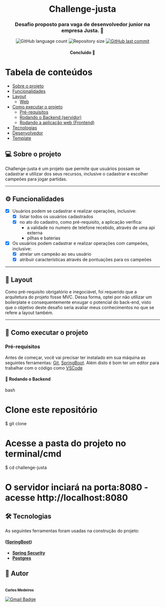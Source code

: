 <h1 align="center">
     <a> Challenge-justa </a>
</h1>

<h3 align="center">
    Desafio proposto para vaga de desenvolvedor junior na empresa Justa. 💚
</h3>

<p align="center">
  <img alt="GitHub language count" src="https://img.shields.io/github/languages/count/tgmarinho/README-ecoleta?color=%2304D361">

  <img alt="Repository size" src="https://img.shields.io/github/repo-size/tgmarinho/README-ecoleta">
  
  <a href="https://github.com/tgmarinho/README-ecoleta/commits/master">
    <img alt="GitHub last commit" src="https://img.shields.io/github/last-commit/tgmarinho/README-ecoleta">
  </a>
</p>

<h4 align="center">
	Concluído 🚀
</h4>

Tabela de conteúdos
=================
<!--ts-->
   * [Sobre o projeto](#-sobre-o-projeto)
   * [Funcionalidades](#-funcionalidades)
   * [Layout](#-layout)
     * [Web](#web)
   * [Como executar o projeto](#-como-executar-o-projeto)
     * [Pré-requisitos](#pré-requisitos)
     * [Rodando o Backend (servidor)](#user-content--rodando-o-backend-servidor)
     * [Rodando a aplicação web (Frontend)](#user-content--rodando-a-aplicação-web-frontend)
   * [Tecnologias](#-tecnologias)
   * [Desenvolvedor](#-dev)
   * [Template](#-temp)
<!--te-->


## 💻 Sobre o projeto

Challenge-justa é um projeto que permite que usuários possam se cadastrar e utilizar dos seus recursos, inclusive o cadastrar e escolher campeões para jogar partidas.

---

## ⚙️ Funcionalidades

- [x] Usuários podem se cadastrar e realizar operações, inclusive:
  - [x] listar todos os usuários cadastrados
  - [x] no ato do cadastro, como pré-requisito, a aplicação verifica: 
    - a validade no numero de telefone recebido, através de uma api externa
    - pilhas e baterias
   

- [x] Os usuários podem cadastrar e realizar operações com campeões, inclusive:
  - [x] atrelar um campeão ao seu usuário
  - [x] atribuir características através de pontuações para os campeões

---

## 🎨 Layout

Como pré-requisito obrigatório e inegociável, foi requerido que a arquitetura do projeto fosse MVC. Dessa forma, optei por não utilizar um boilerplate e consequentemente enxugar o potencial do back-end, visto que o objetivo deste desafio seria avaliar meus conhecimentos no que se refere a layout também.

---

## 🚀 Como executar o projeto

### Pré-requisitos

Antes de começar, você vai precisar ter instalado em sua máquina as seguintes ferramentas:
[Git](https://git-scm.com), [SpringBoot](https://spring.io/projects/spring-boot). 
Além disto é bom ter um editor para trabalhar com o código como [VSCode](https://code.visualstudio.com/)

#### 🎲 Rodando o Backend

bash

# Clone este repositório
$ git clone 

# Acesse a pasta do projeto no terminal/cmd
$ cd challenge-justa


# O servidor inciará na porta:8080 - acesse http://localhost:8080



## 🛠 Tecnologias

As seguintes ferramentas foram usadas na construção do projeto:

####  ([SpringBoot](https://spring.io/projects/spring-boot))

-   **[Spring Security](https://github.com/ReactTraining/react-router/tree/master/packages/react-router-dom)**
-   **[Postgres](https://react-icons.github.io/react-icons/)**

## 🦸 Autor

<a>
 <br />
 <sub><b>Carlos Medeiros</b></sub></a>
 <br />

[![Gmail Badge](https://img.shields.io/badge/-emailcarlos@gmail.com-c14438?style=flat-square&logo=Gmail&logoColor=white&link=mailto:josemedeiros.jcmf@gmail.com)](mailto:josemedeiros.jcmf@gmail.com)
